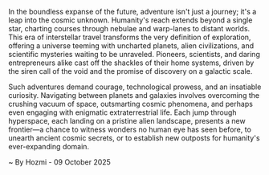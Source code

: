 
In the boundless expanse of the future, adventure isn't just a journey; it's a leap into the cosmic unknown. Humanity's reach extends beyond a single star, charting courses through nebulae and warp-lanes to distant worlds. This era of interstellar travel transforms the very definition of exploration, offering a universe teeming with uncharted planets, alien civilizations, and scientific mysteries waiting to be unraveled. Pioneers, scientists, and daring entrepreneurs alike cast off the shackles of their home systems, driven by the siren call of the void and the promise of discovery on a galactic scale.

Such adventures demand courage, technological prowess, and an insatiable curiosity. Navigating between planets and galaxies involves overcoming the crushing vacuum of space, outsmarting cosmic phenomena, and perhaps even engaging with enigmatic extraterrestrial life. Each jump through hyperspace, each landing on a pristine alien landscape, presents a new frontier—a chance to witness wonders no human eye has seen before, to unearth ancient cosmic secrets, or to establish new outposts for humanity's ever-expanding domain.

~ By Hozmi - 09 October 2025
